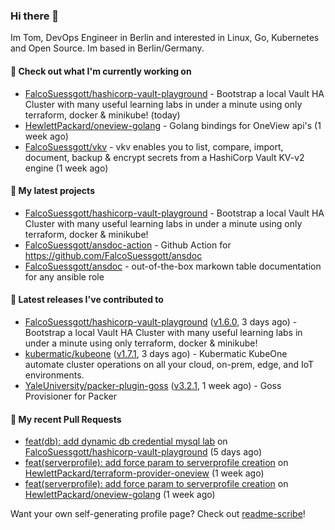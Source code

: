 ### Hi there 👋

Im Tom, DevOps Engineer in Berlin and interested in Linux, Go, Kubernetes and Open Source.
Im based in Berlin/Germany.

#### 👷 Check out what I'm currently working on

- [FalcoSuessgott/hashicorp-vault-playground](https://github.com/FalcoSuessgott/hashicorp-vault-playground) - Bootstrap a local Vault HA Cluster with many useful learning labs in under a minute using only terraform, docker &amp; minikube! (today)
- [HewlettPackard/oneview-golang](https://github.com/HewlettPackard/oneview-golang) - Golang bindings for OneView api&#39;s (1 week ago)
- [FalcoSuessgott/vkv](https://github.com/FalcoSuessgott/vkv) - vkv enables you to list, compare, import, document, backup &amp; encrypt secrets from a HashiCorp Vault KV-v2 engine (1 week ago)

#### 🌱 My latest projects

- [FalcoSuessgott/hashicorp-vault-playground](https://github.com/FalcoSuessgott/hashicorp-vault-playground) - Bootstrap a local Vault HA Cluster with many useful learning labs in under a minute using only terraform, docker &amp; minikube!
- [FalcoSuessgott/ansdoc-action](https://github.com/FalcoSuessgott/ansdoc-action) - Github Action for https://github.com/FalcoSuessgott/ansdoc
- [FalcoSuessgott/ansdoc](https://github.com/FalcoSuessgott/ansdoc) - out-of-the-box markown table documentation for any ansible role

#### 🔭 Latest releases I've contributed to

- [FalcoSuessgott/hashicorp-vault-playground](https://github.com/FalcoSuessgott/hashicorp-vault-playground) ([v1.6.0](https://github.com/FalcoSuessgott/hashicorp-vault-playground/releases/tag/v1.6.0), 3 days ago) - Bootstrap a local Vault HA Cluster with many useful learning labs in under a minute using only terraform, docker &amp; minikube!
- [kubermatic/kubeone](https://github.com/kubermatic/kubeone) ([v1.7.1](https://github.com/kubermatic/kubeone/releases/tag/v1.7.1), 3 days ago) - Kubermatic KubeOne automate cluster operations on all your cloud, on-prem, edge, and IoT environments.  
- [YaleUniversity/packer-plugin-goss](https://github.com/YaleUniversity/packer-plugin-goss) ([v3.2.1](https://github.com/YaleUniversity/packer-plugin-goss/releases/tag/v3.2.1), 1 week ago) - Goss Provisioner for Packer

#### 🔨 My recent Pull Requests

- [feat(db): add dynamic db credential mysql lab](https://github.com/FalcoSuessgott/hashicorp-vault-playground/pull/18) on [FalcoSuessgott/hashicorp-vault-playground](https://github.com/FalcoSuessgott/hashicorp-vault-playground) (5 days ago)
- [feat(serverprofile): add force param to serverprofile creation](https://github.com/HewlettPackard/terraform-provider-oneview/pull/551) on [HewlettPackard/terraform-provider-oneview](https://github.com/HewlettPackard/terraform-provider-oneview) (1 week ago)
- [feat(serverprofile): add force param to serverprofile creation](https://github.com/HewlettPackard/oneview-golang/pull/403) on [HewlettPackard/oneview-golang](https://github.com/HewlettPackard/oneview-golang) (1 week ago)

Want your own self-generating profile page? Check out [readme-scribe](https://github.com/muesli/readme-scribe)!